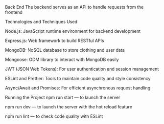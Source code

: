 Back End
The backend serves as an API to handle requests from the frontend

Technologies and Techniques Used

Node.js: JavaScript runtime environment for backend development

Express.js: Web framework to build RESTful APIs

MongoDB: NoSQL database to store clothing and user data

Mongoose: ODM library to interact with MongoDB easily

JWT (JSON Web Tokens): For user authentication and session management

ESLint and Prettier: Tools to maintain code quality and style consistency

Async/Await and Promises: For efficient asynchronous request handling

Running the Project
npm run start — to launch the server

npm run dev — to launch the server with the hot reload feature

npm run lint — to check code quality with ESLint
